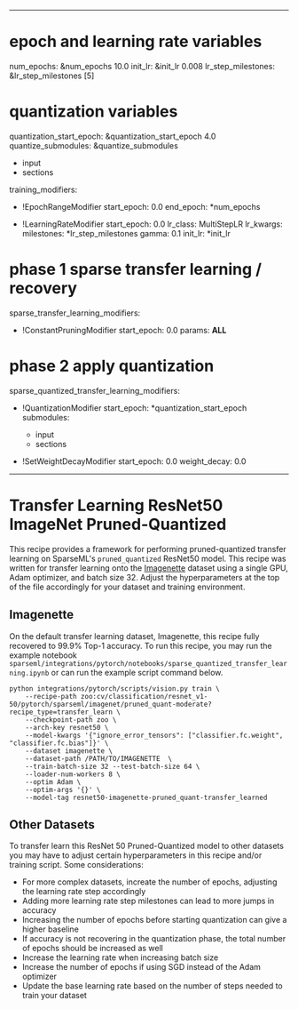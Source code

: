 <!--
Copyright (c) 2021 - present / Neuralmagic, Inc. All Rights Reserved.

Licensed under the Apache License, Version 2.0 (the "License");
you may not use this file except in compliance with the License.
You may obtain a copy of the License at

   http://www.apache.org/licenses/LICENSE-2.0

Unless required by applicable law or agreed to in writing,
software distributed under the License is distributed on an "AS IS" BASIS,
WITHOUT WARRANTIES OR CONDITIONS OF ANY KIND, either express or implied.
See the License for the specific language governing permissions and
limitations under the License.
-->

---
# epoch and learning rate variables
num_epochs: &num_epochs 10.0
init_lr: &init_lr 0.008
lr_step_milestones: &lr_step_milestones [5]

# quantization variables
quantization_start_epoch: &quantization_start_epoch 4.0
quantize_submodules: &quantize_submodules
  - input
  - sections

training_modifiers:
  - !EpochRangeModifier
    start_epoch: 0.0
    end_epoch: *num_epochs
    
  - !LearningRateModifier
    start_epoch: 0.0
    lr_class: MultiStepLR
    lr_kwargs:
      milestones: *lr_step_milestones
      gamma: 0.1
    init_lr: *init_lr

# phase 1 sparse transfer learning / recovery
sparse_transfer_learning_modifiers:
  - !ConstantPruningModifier
    start_epoch: 0.0
    params: __ALL__

# phase 2 apply quantization
sparse_quantized_transfer_learning_modifiers:
  - !QuantizationModifier
    start_epoch: *quantization_start_epoch
    submodules:
      - input
      - sections

  - !SetWeightDecayModifier
    start_epoch: 0.0
    weight_decay: 0.0
---

# Transfer Learning ResNet50 ImageNet Pruned-Quantized

This recipe provides a framework for performing pruned-quantized transfer learning on
SparseML's `pruned_quantized` ResNet50 model.  This recipe was written for transfer learning
onto the [Imagenette](https://github.com/fastai/imagenette) dataset using
a single GPU, Adam optimizer, and batch size 32.  Adjust the hyperparameters at the top of the file accordingly
for your dataset and training environment.

## Imagenette
On the default transfer learning dataset, Imagenette, this recipe fully recovered to 99.9% Top-1 accuracy.
To run this recipe, you may run the example notebook
`sparseml/integrations/pytorch/notebooks/sparse_quantized_transfer_learning.ipynb`
or can run the example script command below.

```
python integrations/pytorch/scripts/vision.py train \
    --recipe-path zoo:cv/classification/resnet_v1-50/pytorch/sparseml/imagenet/pruned_quant-moderate?recipe_type=transfer_learn \
    --checkpoint-path zoo \
    --arch-key resnet50 \
    --model-kwargs '{"ignore_error_tensors": ["classifier.fc.weight", "classifier.fc.bias"]}' \
    --dataset imagenette \
    --dataset-path /PATH/TO/IMAGENETTE  \
    --train-batch-size 32 --test-batch-size 64 \
    --loader-num-workers 8 \
    --optim Adam \
    --optim-args '{}' \
    --model-tag resnet50-imagenette-pruned_quant-transfer_learned
```

## Other Datasets
To transfer learn this ResNet 50 Pruned-Quantized model to other datasets
you may have to adjust certain hyperparameters in this recipe and/or training script.
Some considerations:
* For more complex datasets, increate the number of epochs, adjusting the learning rate step accordingly
* Adding more learning rate step milestones can lead to more jumps in accuracy
* Increasing the number of epochs before starting quantization can give a higher baseline
* If accuracy is not recovering in the quantization phase, the total number of epochs should be increased as well
* Increase the learning rate when increasing batch size
* Increase the number of epochs if using SGD instead of the Adam optimizer
* Update the base learning rate based on the number of steps needed to train your dataset 
